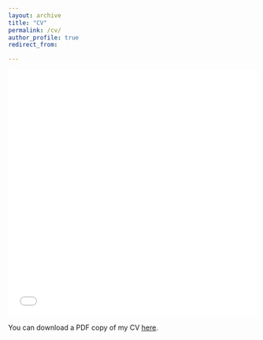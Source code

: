 ```yaml
---
layout: archive
title: "CV"
permalink: /cv/
author_profile: true
redirect_from:

---
```


<iframe src="/files/pdf/Yushang_PhD_UB_CV.pdf" width="100%" height="500" frameborder="no" border="0" marginwidth="0" marginheight="0"></iframe>

You can download a PDF copy of my CV [here](/files/pdf/Yushang_PhD_UB_CV.pdf).
